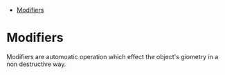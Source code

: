 <!--ts-->
   * [Modifiers](#modifiers)

<!-- Added by: gil_diy, at: Sat 27 Aug 2022 13:18:46 IDT -->

<!--te-->

# Modifiers

Modifiers are automoatic operation which effect the object's giometry in a non destructive way.
